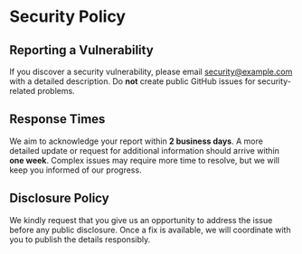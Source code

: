 # Security Policy

## Reporting a Vulnerability
If you discover a security vulnerability, please email [security@example.com](mailto:security@example.com) with a detailed description. Do **not** create public GitHub issues for security-related problems.

## Response Times
We aim to acknowledge your report within **2 business days**. A more detailed update or request for additional information should arrive within **one week**. Complex issues may require more time to resolve, but we will keep you informed of our progress.

## Disclosure Policy
We kindly request that you give us an opportunity to address the issue before any public disclosure. Once a fix is available, we will coordinate with you to publish the details responsibly.
